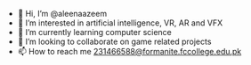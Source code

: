 - 👋 Hi, I’m @aleenaazeem
- 👀 I’m interested in artificial intelligence, VR, AR and VFX
- 🌱 I’m currently learning computer science
- 💞️ I’m looking to collaborate on game related projects
- 📫 How to reach me 231466588@formanite.fccollege.edu.pk


<!---
aleenaazeem/aleenaazeem is a ✨ special ✨ repository because its `README.md` (this file) appears on your GitHub profile.
You can click the Preview link to take a look at your changes.
--->
